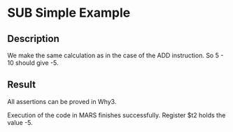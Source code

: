 # SUB Simple Example

## Description

We make the same calculation as in the case of the ADD instruction.
So 5 - 10 should give -5.

## Result

All assertions can be proved in Why3.

Execution of the code in MARS finishes successfully. Register $t2 holds
the value -5.
